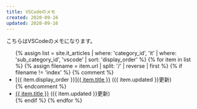 ```yaml
---
title: VSCodeのメモ
created: 2020-09-16
updated: 2020-09-16
---
```

こちらはVSCodeのメモになります。

<ul>
    {% assign list = site.it_articles  | where: 'category_id', 'it'
                                       | where: 'sub_category_id', 'vscode'
                                       | sort: 'display_order' %}
    {% for item in list %}
        {% assign filename = item.url | split: '/' | reverse | first %}
        {% if filename != 'index' %}
            {% comment %}
            <li>[{{ item.display_order }}]<a href="{{ item.url }}.html">{{ item.title }}</a> ({{ item.updated }}更新)</li>
            {% endcomment %}
            <li><a href="{{ item.url }}.html">{{ item.title }}</a> ({{ item.updated }}更新)</li>
        {% endif %}
    {% endfor %}
</ul>
